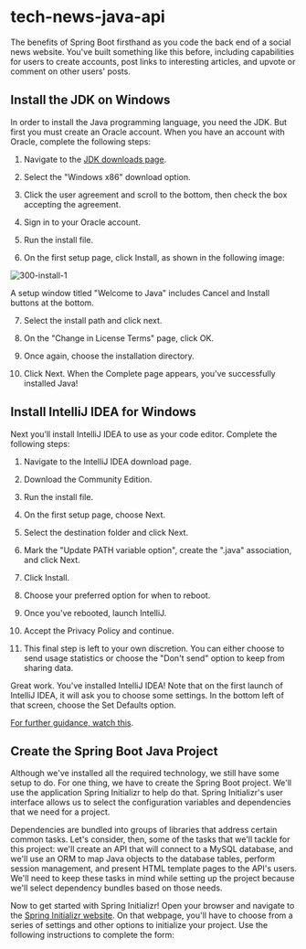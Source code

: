 # tech-news-java-api
The benefits of Spring Boot firsthand as you code the back end of a social news website. You've built something like this before, including capabilities for users to create accounts, post links to interesting articles, and upvote or comment on other users' posts.  

## Install the JDK on Windows
In order to install the Java programming language, you need the JDK. But first you must create an Oracle account. When you have an account with Oracle, complete the following steps:

1. Navigate to the [JDK downloads page](https://www.oracle.com/java/technologies/downloads/#java8).

2. Select the "Windows x86" download option.

3. Click the user agreement and scroll to the bottom, then check the box accepting the agreement.

4. Sign in to your Oracle account.

5. Run the install file.

6. On the first setup page, click Install, as shown in the following image:

![300-install-1](https://github.com/oliverLo78/tech-news-java-api/assets/109435666/9fc05eb1-c02d-43bd-bc0e-5cef881f9337)

A setup window titled "Welcome to Java" includes Cancel and Install buttons at the bottom.

7. Select the install path and click next.

8. On the "Change in License Terms" page, click OK.

9. Once again, choose the installation directory.

10. Click Next. When the Complete page appears, you've successfully installed Java!

## Install IntelliJ IDEA for Windows
Next you’ll install IntelliJ IDEA to use as your code editor. Complete the following steps:

1. Navigate to the IntelliJ IDEA download page.

2. Download the Community Edition.

3. Run the install file.

4. On the first setup page, choose Next.

5. Select the destination folder and click Next.

6. Mark the "Update PATH variable option", create the ".java" association, and click Next.

7. Click Install.

8. Choose your preferred option for when to reboot.

9. Once you've rebooted, launch IntelliJ.

10. Accept the Privacy Policy and continue.

11. This final step is left to your own discretion. You can either choose to send usage statistics or choose the "Don't send" option to keep from sharing data.

Great work. You've installed IntelliJ IDEA! Note that on the first launch of IntelliJ IDEA, it will ask you to choose some settings. In the bottom left of that screen, choose the Set Defaults option.

[For further guidance, watch this](https://www.youtube.com/watch?v=JOc9lVFVQso).

## Create the Spring Boot Java Project
Although we've installed all the required technology, we still have some setup to do. For one thing, we have to create the Spring Boot project. We'll use the application Spring Initializr to help do that. Spring Initializr's user interface allows us to select the configuration variables and dependencies that we need for a project.

Dependencies are bundled into groups of libraries that address certain common tasks. Let's consider, then, some of the tasks that we'll tackle for this project: we'll create an API that will connect to a MySQL database, and we'll use an ORM to map Java objects to the database tables, perform session management, and present HTML template pages to the API's users. We'll need to keep these tasks in mind while setting up the project because we'll select dependency bundles based on those needs.

Now to get started with Spring Initializr! Open your browser and navigate to the [Spring Initializr website](https://start.spring.io/). On that webpage, you'll have to choose from a series of settings and other options to initialize your project. Use the following instructions to complete the form:




